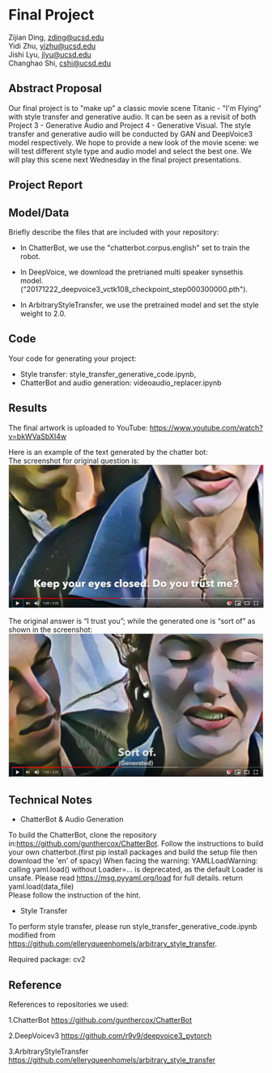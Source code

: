 # Final Project

Zijian Ding, zding@ucsd.edu  
Yidi Zhu, yizhu@ucsd.edu  
Jishi Lyu, jlyu@ucsd.edu  
Changhao Shi, cshi@ucsd.edu

## Abstract Proposal

Our final project is to "make up" a classic movie scene Titanic - "I'm Flying" with style transfer and generative audio. It can be seen as a revisit of both Project 3 - Generative Audio and Project 4 - Generative Visual. The style transfer and generative audio will be conducted by GAN and DeepVoice3 model respectively. We hope to provide a new look of the movie scene: we will test different style type and audio model and select the best one. We will play this scene next Wednesday in the final project presentations.

## Project Report



## Model/Data

Briefly describe the files that are included with your repository:

- In ChatterBot, we use the "chatterbot.corpus.english" set to train the robot. 

- In DeepVoice, we download the pretrianed multi speaker synsethis model.
("20171222_deepvoice3_vctk108_checkpoint_step000300000.pth").

- In ArbitraryStyleTransfer, we use the pretrained model and set the style weight to 2.0.

## Code

Your code for generating your project:
- Style transfer: style_transfer_generative_code.ipynb, 
- ChatterBot and audio generation: videoaudio_replacer.ipynb

## Results

The final artwork is uploaded to YouTube: 
https://www.youtube.com/watch?v=bkWVaSbXI4w

Here is an example of the text generated by the chatter bot:  
The screenshot for original question is:  
![question](https://github.com/ucsd-ml-arts/ml-art-final2-iamflying/blob/master/some_example/Doyoutrustme.png)

The original answer is “I trust you”; while the generated one is “sort of” as shown in the screenshot:  
![generated answer](https://github.com/ucsd-ml-arts/ml-art-final2-iamflying/blob/master/some_example/Sortof.png)

## Technical Notes

- ChatterBot & Audio Generation

To build the ChatterBot, clone the repository in:https://github.com/gunthercox/ChatterBot. Follow the instructions to build your own chatterbot.(first pip install packages and build the setup file then download the 'en' of spacy)
When facing the warning: YAMLLoadWarning: calling yaml.load() without Loader=... is deprecated, as the default Loader is unsafe. Please read https://msg.pyyaml.org/load for full details.
  return yaml.load(data_file)   
Please follow the instruction of the hint.

- Style Transfer

To perform style transfer, please run style_transfer_generative_code.ipynb modified from https://github.com/elleryqueenhomels/arbitrary_style_transfer.
 
Required package: cv2

## Reference

References to repositories we used:

1.ChatterBot https://github.com/gunthercox/ChatterBot  

2.DeepVoicev3 https://github.com/r9y9/deepvoice3_pytorch

3.ArbitraryStyleTransfer https://github.com/elleryqueenhomels/arbitrary_style_transfer
